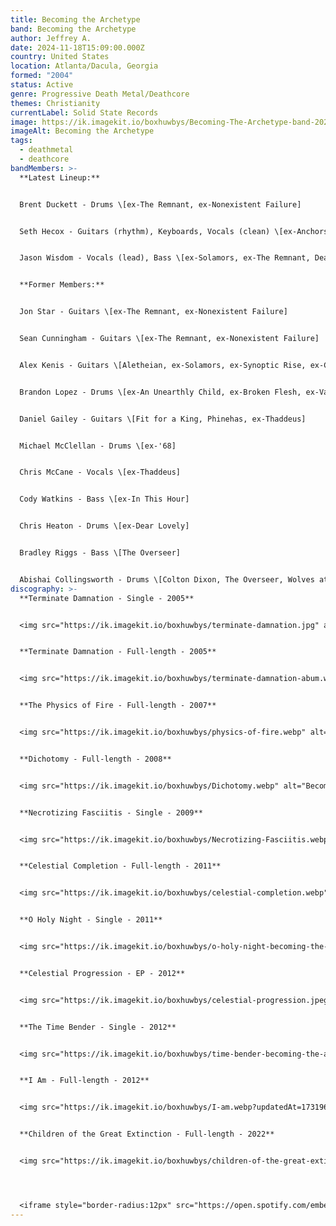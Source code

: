 ```yaml
---
title: Becoming the Archetype
band: Becoming the Archetype
author: Jeffrey A.
date: 2024-11-18T15:09:00.000Z
country: United States
location: Atlanta/Dacula, Georgia
formed: "2004"
status: Active
genre: Progressive Death Metal/Deathcore
themes: Christianity
currentLabel: Solid State Records
image: https://ik.imagekit.io/boxhuwbys/Becoming-The-Archetype-band-2022.webp
imageAlt: Becoming the Archetype
tags:
  - deathmetal
  - deathcore
bandMembers: >-
  **Latest Lineup:**


  Brent Duckett - Drums \[ex-The Remnant, ex-Nonexistent Failure]  


  Seth Hecox - Guitars (rhythm), Keyboards, Vocals (clean) \[ex-Anchors, ex-Five Iron Frenzy (live)]  


  Jason Wisdom - Vocals (lead), Bass \[ex-Solamors, ex-The Remnant, Death Therapy, The Reversalist, ex-Nonexistent Failure, ex-Pneuma]  


  **Former Members:**


  Jon Star - Guitars \[ex-The Remnant, ex-Nonexistent Failure]  


  Sean Cunningham - Guitars \[ex-The Remnant, ex-Nonexistent Failure]  


  Alex Kenis - Guitars \[Aletheian, ex-Solamors, ex-Synoptic Rise, ex-Crutch]  


  Brandon Lopez - Drums \[ex-An Unearthly Child, ex-Broken Flesh, ex-Vangough]  


  Daniel Gailey - Guitars \[Fit for a King, Phinehas, ex-Thaddeus]  


  Michael McClellan - Drums \[ex-'68]  


  Chris McCane - Vocals \[ex-Thaddeus]  


  Cody Watkins - Bass \[ex-In This Hour]  


  Chris Heaton - Drums \[ex-Dear Lovely]  


  Bradley Riggs - Bass \[The Overseer]  


  Abishai Collingsworth - Drums \[Colton Dixon, The Overseer, Wolves at the Gate, ex-Project 86 (live)]
discography: >-
  **Terminate Damnation - Single - 2005**  


  <img src="https://ik.imagekit.io/boxhuwbys/terminate-damnation.jpg" alt="Becoming the Archetype - Terminate Damnation - Single cover" style="width:300px; height:auto;">


  **Terminate Damnation - Full-length - 2005**  


  <img src="https://ik.imagekit.io/boxhuwbys/terminate-damnation-abum.webp" alt="Becoming the Archetype - Terminate Damnation - album cover" style="width:300px; height:auto;">


  **The Physics of Fire - Full-length - 2007**  


  <img src="https://ik.imagekit.io/boxhuwbys/physics-of-fire.webp" alt="Becoming the Archetype - The Physics of Fire album cover" style="width:300px; height:auto;">


  **Dichotomy - Full-length - 2008**  


  <img src="https://ik.imagekit.io/boxhuwbys/Dichotomy.webp" alt="Becoming the Archetype - Dichotomy - Full-length cover" style="width:300px; height:auto;">


  **Necrotizing Fasciitis - Single - 2009**  


  <img src="https://ik.imagekit.io/boxhuwbys/Necrotizing-Fasciitis.webp" alt="Becoming the Archetype - Necrotizing Fasciitis - Single cover" style="width:300px; height:auto;">


  **Celestial Completion - Full-length - 2011**  


  <img src="https://ik.imagekit.io/boxhuwbys/celestial-completion.webp" alt="Becoming the Archetype - Celestial Completion - Full-length cover" style="width:300px; height:auto;">


  **O Holy Night - Single - 2011**  


  <img src="https://ik.imagekit.io/boxhuwbys/o-holy-night-becoming-the-archetype.jpg" alt="Becoming the Archetype - O Holy Night - Single cover" style="width:300px; height:auto;">


  **Celestial Progression - EP - 2012**  


  <img src="https://ik.imagekit.io/boxhuwbys/celestial-progression.jpeg" alt="Becoming the Archetype - Celestial Progression - EP cover" style="width:300px; height:auto;">


  **The Time Bender - Single - 2012**  


  <img src="https://ik.imagekit.io/boxhuwbys/time-bender-becoming-the-archetype.jpg" alt="Becoming the Archetype - The Time Bender - Single cover" style="width:300px; height:auto;">


  **I Am - Full-length - 2012**  


  <img src="https://ik.imagekit.io/boxhuwbys/I-am.webp?updatedAt=1731969138582" alt="Becoming the Archetype - I Am album cover" style="width:300px; height:auto;">


  **Children of the Great Extinction - Full-length - 2022**  


  <img src="https://ik.imagekit.io/boxhuwbys/children-of-the-great-extinction.webp" alt="Becoming the Archetype - Children of the Great Extinction - Full-length cover" style="width:300px; height:auto;">




  <iframe style="border-radius:12px" src="https://open.spotify.com/embed/album/2SA3bSOoifkAkpCMfS90Sb?utm_source=generator" width="100%" height="352" frameBorder="0" allowfullscreen="" allow="autoplay; clipboard-write; encrypted-media; fullscreen; picture-in-picture" loading="lazy"></iframe>
---
```

